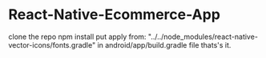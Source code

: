 # React-Native-Ecommerce-App
clone the repo
npm install
put       apply from: "../../node_modules/react-native-vector-icons/fonts.gradle"                    in android/app/build.gradle file
thats's it.
